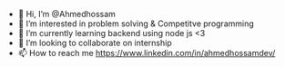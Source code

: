 - 👋 Hi, I’m @Ahmedhossam
- 👀 I’m interested in problem solving & Competitve programming
- 🌱 I’m currently learning backend using node js <3
- 💞️ I’m looking to collaborate on internship
- 📫 How to reach me 
   https://www.linkedin.com/in/ahmedhossamdev/
<!---
Ahmedhossamdev/Ahmedhossamdev is a ✨ special ✨ repository because its `README.md` (this file) appears on your GitHub profile.
You can click the Preview link to take a look at your changes.
--->

